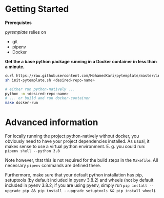 # Getting Started
**Prerequistes**

_pytemplate_ relies on 
- git
- pipenv
- Docker

**Get the a base python package running in a Docker container in less than a minute.**
```sh
curl https://raw.githubusercontent.com/MohamedKari/pytemplate/master/init-pytemplate.sh -o init-pytemplate.sh
sh init-pytemplate.sh <desired-repo-name>

# either run python-natively ...
python -m <desired-repo-name>
# ... or build and run docker-container
make docker-run
```

# Advanced information

For locally running the project python-natively without docker, you obviously need to have your project dependencies installed. As usual, it makes sense to use a virtual python environment. E. g. you could run: 
`pipenv shell --python 3.8`

Note however, that this is not required for the build steps in the `Makefile`. All necessary `pipenv` commands are defined there. 


Furthermore, make sure that your default python installation has pip, setuptools (by default included in pyenv 3.8.2) and wheels (not by default included in pyenv 3.8.2; if you are using pyenv, simply run `pip install --upgrade pip && pip install --upgrade setuptools && pip install wheel`).
